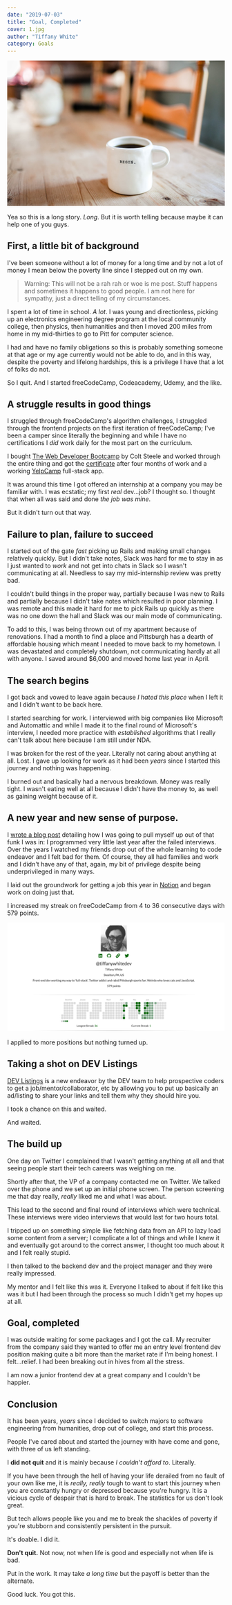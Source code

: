 ```yaml
---
date: "2019-07-03"
title: "Goal, Completed"
cover: 1.jpg
author: "Tiffany White"
category: Goals
---
```


![](1.jpg)

Yea so this is a long story. _Long_. But it is worth telling because maybe it can help one of you guys.

## First, a little bit of background

I've been someone without a lot of money for a long time and by not a lot of money I mean below the poverty line since I stepped out on my own.

> Warning: This will not be a rah rah or woe is me post. Stuff happens and sometimes it happens to good people. I am not here for sympathy, just a direct telling of my circumstances.

I spent a lot of time in school. _A lot_. I was young and directionless, picking up an electronics engineering degree program at the local community college, then physics, then humanities and then I moved 200 miles from home in my mid-thirties to go to Pitt for computer science.

I had and have no family obligations so this is probably something someone at that age or my age currently would not be able to do, and in this way, despite the poverty and lifelong hardships, this is a privilege I have that a lot of folks do not.

So I quit. And I started freeCodeCamp, Codeacademy, Udemy, and the like.

## A struggle results in good things

I struggled through freeCodeCamp's algorithm challenges, I struggled through the frontend projects on the first iteration of freeCodeCamp; I've been a camper since literally the beginning and while I have no certifications I _did_ work daily for the most part on the curriculum.

I bought [The Web Developer Bootcamp](https://www.udemy.com/the-web-developer-bootcamp/)  by Colt Steele and worked through the entire thing and got the [certificate](https://drive.google.com/file/d/17og0eh-nNLoVtx15pRXu0aB4tCsoy5Pl/view?usp=sharing) after four months of work and a working [YelpCamp](https://yelpcamp96.herokuapp.com/)  full-stack app.

It was around this time I got offered an internship at a company you may be familiar with. I was ecstatic; my first _real_ dev...job? I thought so. I thought that when all was said and done _the job was mine_.

But it didn't turn out that way.

## Failure to plan, failure to succeed

I started out of the gate _fast_ picking up Rails and making small changes relatively quickly. But I didn't take notes, Slack was hard for me to stay in as I just wanted to _work_ and not get into chats in Slack so I wasn't communicating at all. Needless to say my mid-internship review was pretty bad.

I couldn't build things in the proper way, partially because I was new to Rails and partially because I didn't take notes which resulted in poor planning. I was remote and this made it hard for me to pick Rails up quickly as there was no one down the hall and Slack was our main mode of communicating.

To add to this, I was being thrown out of my apartment because of renovations. I had a month to find a place and Pittsburgh has a dearth of affordable housing which meant I needed to move back to my hometown. I was devastated and completely shutdown, not communicating hardly at all with anyone. I saved around $6,000 and moved home last year in April.

## The search begins

I got back and vowed to leave again because _I hated this place_ when I left it and I didn't want to be back here.

I started searching for work. I interviewed with big companies like Microsoft and Automattic and while I made it to the final round of Microsoft's interview, I needed more practice with _established_ algorithms that I really can't talk about here because I am still under NDA.

I was broken for the rest of the year. Literally not caring about anything at all. Lost. I gave up looking for work as it had been _years_ since I started this journey and nothing was happening.

I burned out and basically had a nervous breakdown. Money was really tight. I wasn't eating well at all because I didn't have the money to, as well as gaining weight because of it.

## A new year and new sense of purpose.

I [wrote a blog post](https://tiffanywhite.dev/end-of-year-goals/) detailing how I was going to pull myself up out of that funk I was in: I programmed very little last year after the failed interviews. Over the years I watched my friends drop out of the whole learning to code endeavor and I felt bad for them. Of course, they all had families and work and I didn't have any of that, again, my bit of privilege despite being underprivileged in many ways.

I laid out the groundwork for getting a job this year in [Notion](https://www.notion.so) and began work on doing just that.

I increased my streak on freeCodeCamp from 4 to 36 consecutive days with 579 points.

![Screenshot-2019-07-05_04-40-07_PM|690x343](2.png)

I applied to more positions but nothing turned up.

## Taking a shot on DEV Listings

[DEV Listings](https://dev.to/listings) is a new endeavor by the DEV team to help prospective coders to get a job/mentor/collaborator, etc by allowing you to put up basically an ad/listing to share your links and tell them why they should hire you.

I took a chance on this and waited.

And waited.

## The build up

One day on Twitter I complained that I wasn't getting anything at all and that seeing people start their tech careers was weighing on me.

Shortly after that, the VP of a company contacted me on Twitter. We talked over the phone and we set up an initial phone screen. The person screening me that day really, _really_ liked me and what I was about.

This lead to the second and final round of interviews which were technical. These interviews were video interviews that would last for two hours total.

I tripped up on something simple like fetching data from an API to lazy load some content from a server; I complicate a lot of things and while I knew it and eventually got around to the correct answer, I thought too much about it and I felt really stupid.

I then talked to the backend dev and the project manager and they were really impressed.

My mentor and I felt like this was it. Everyone I talked to about if felt like this was it but I had been through the process so much I didn't get my hopes up at all.

## Goal, completed

I was outside waiting for some packages and I got the call. My recruiter from the company said they wanted to offer me an entry level frontend dev position making quite a bit more than the market rate if I'm being honest. I felt...relief. I had been breaking out in hives from all the stress.

I am now a junior frontend dev at a great company and I couldn't be happier.

## Conclusion

It has been years, _years_ since I decided to switch majors to software engineering from humanities, drop out of college, and start this process.

People I've cared about and started the journey with have come and gone, with three of us left standing.

I **did not quit** and it is mainly because _I couldn't afford to_. Literally.

If you have been through the hell of having your life derailed from no fault of your own like me, it is _really, really_ tough to want to start this journey when you are constantly hungry or depressed because you're hungry. It is a vicious cycle of despair that is hard to break. The statistics for us don't look great.

But tech allows people like you and me to break the shackles of poverty if you're stubborn and consistently persistent in the pursuit.

It's doable. I did it.

**Don't quit.** Not now, not when life is good and especially not when life is bad.

Put in the work. It may take _a long time_ but the payoff is better than the alternate.

Good luck. You got this.
